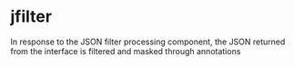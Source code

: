 # jfilter
In response to the JSON filter processing component, the JSON returned from the interface is filtered and masked through annotations
